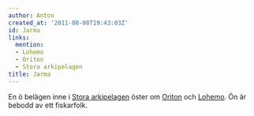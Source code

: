 ```yaml
---
author: Anton
created_at: '2011-08-08T19:43:03Z'
id: Jarma
links:
  mention:
  - Lohemo
  - Oriton
  - Stora arkipelagen
title: Jarma
---
```


En ö belägen inne i [Stora arkipelagen] öster om [Oriton] och [Lohemo]. Ön är bebodd av ett
fiskarfolk.

  [Stora arkipelagen]: Stora_arkipelagen
  [Oriton]: Oriton
  [Lohemo]: Lohemo
